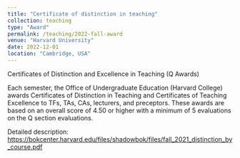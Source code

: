 ```yaml
---
title: "Certificate of distinction in teaching"
collection: teaching
type: "Award"
permalink: /teaching/2022-fall-award
venue: "Harvard University"
date: 2022-12-01
location: "Cambridge, USA"
---
```


Certificates of Distinction and Excellence in Teaching (Q Awards)

Each semester, the Office of Undergraduate Education (Harvard College) awards Certificates of Distinction in Teaching and Certificates of Teaching Excellence to TFs, TAs, CAs, lecturers, and preceptors. These awards are based on an overall score of 4.50 or higher with a minimum of 5 evaluations on the Q section evaluations.

Detailed description: https://bokcenter.harvard.edu/files/shadowbok/files/fall_2021_distinction_by_course.pdf

